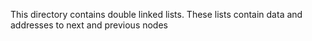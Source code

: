 This directory contains double linked lists. These lists contain data and addresses to next and previous nodes
